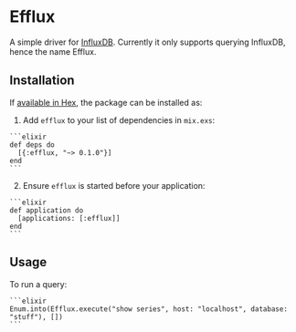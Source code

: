 # Efflux

A simple driver for [InfluxDB](https://influxdata.com). Currently it only supports querying InfluxDB, hence the name Efflux.

## Installation

If [available in Hex](https://hex.pm/docs/publish), the package can be installed as:

  1. Add `efflux` to your list of dependencies in `mix.exs`:

    ```elixir
    def deps do
      [{:efflux, "~> 0.1.0"}]
    end
    ```

  2. Ensure `efflux` is started before your application:

    ```elixir
    def application do
      [applications: [:efflux]]
    end
    ```

## Usage

To run a query:

    ```elixir
    Enum.into(Efflux.execute("show series", host: "localhost", database: "stuff"), [])
    ```

